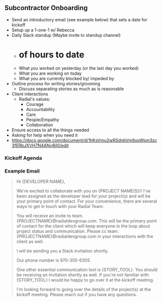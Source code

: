 ## Subcontractor Onboarding

- Send an introductory email (see example below) that sets a date for kickoff
- Setup up a 1-one-1 w/ Rebecca
- Daily Slack standup (Maybe invite to standup channel)
    - # of hours to date
    - What you worked on yesterday (or the last day you worked)
    - What you are working on today
    - What you are currently blocked by/ impeded by
- Outline process for writing stories/grooming
    - Discuss separating stories as much as is reasonable
- Client interactions
  - Radial's values:
    - Courage
    - Accountability
    - Care
    - People/Empathy
    - Collaboration
- Ensure access to all the things needed
- Asking for help when you need it
- https://docs.google.com/document/d/1hKsVmu2wRSdnbVm6xqWsm3zc3fERbJXVH7N4ANy8jI0/edit


### Kickoff Agenda


### Example Email
> Hi {DEVELOPER NAME},
>
> We're excited to collaborate with you on {PROJECT NAME(S)}!  I've been assigned as the developer lead for your project(s) and will be your primary point of contact.  For your convenience, there are several ways to get in touch with your Radial Team:
>
> You will receive an invite to team.{PROJECTNAME}@radialdevgroup.com. This will be the primary point of contact for the client which will keep everyone in the loop about project status and communication. Please cc team.{PROJECTNAME}@radialdevgroup.com in your interactions with the client as well.
>
> I will be sending you a Slack invitation shortly.
>
> Our phone number is 970-305-6305.
>
> One other essential communication tool is {STORY_TOOL}.  You should be receiving an invitation shortly as well.  If you're not familiar with {STORY_TOOL} I would be happy to go over it at the kickoff meeting.
>
>
> I'm looking forward to going over the details of the project(s) at the kickoff meeting. Please reach out if you have any questions.
